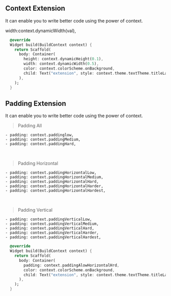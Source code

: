 ## Context Extension
It can enable you to write better code using the power of context. <br>

width:context.dynamicWidth(val),

```dart
  @override
  Widget build(BuildContext context) {
    return Scaffold(
      body: Container(
        height: context.dynamicHeight(0.1),
        width: context.dynamicWidth(0.5),
        color: context.colorScheme.onBackground,
        child: Text("extension", style: context.theme.textTheme.titleLarge),
      ),
    );
  }
```
## Padding Extension
It can enable you to write better code using the power of context. <br>

  > Padding All <br>

    - padding: context.paddinglow,
    - padding: context.paddingMedium,
    - padding: context.paddingHard,
  <br>

  > Padding Horizontal <br>
  
    - padding: context.paddingHorizontalLow,
    - padding: context.paddingHorizontalMedium,
    - padding: context.paddingHorizontalHard,
    - padding: context.paddingHorizontalHarder,
    - padding: context.paddingHorizontalHardest,
  <br>

  > Padding Vertical <br>
  
    - padding: context.paddingVerticalLow,
    - padding: context.paddingVerticalMedium,
    - padding: context.paddingVerticalHard,
    - padding: context.paddingVerticalHarder,
    - padding: context.paddingVerticalHardest,


```dart
  @override
  Widget build(BuildContext context) {
    return Scaffold(
      body: Container(
        padding: context.paddingAlowHorizontalHrd,
        color: context.colorScheme.onBackground,
        child: Text("extension", style: context.theme.textTheme.titleLarge),
      ),
    );
  }
```


